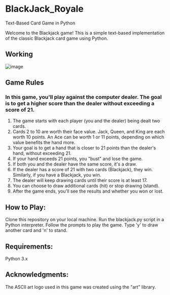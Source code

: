 # BlackJack_Royale
Text-Based Card Game in Python

   
Welcome to the Blackjack game! This is a simple text-based implementation of the classic Blackjack card game using Python.

## **Working**
![image](https://github.com/sarvesh-2109/BlackJack_Royale/assets/113255836/e2ff7599-0dcb-481a-87e0-36add05a8402)



## **Game Rules**
### In this game, you'll play against the computer dealer. The goal is to get a higher score than the dealer without exceeding a score of 21.

1. The game starts with each player (you and the dealer) being dealt two cards.
2. Cards 2 to 10 are worth their face value. Jack, Queen, and King are each worth 10 points. An Ace can be worth 1 or 11 points, depending on which value benefits the hand more.
3. Your goal is to get a hand that is closer to 21 points than the dealer's hand, without exceeding 21.
4. If your hand exceeds 21 points, you "bust" and lose the game.
5. If both you and the dealer have the same score, it's a draw.
6. If the dealer has a score of 21 with two cards (Blackjack), they win. Similarly, if you have a Blackjack, you win.
7. The dealer will keep drawing cards until their score is at least 17.
8. You can choose to draw additional cards (hit) or stop drawing (stand).
9. After the game ends, you'll see the results and whether you won or lost.



## **How to Play:**
Clone this repository on your local machine.
Run the blackjack.py script in a Python interpreter.
Follow the prompts to play the game. Type 'y' to draw another card and 'n' to stand.



## **Requirements:**
Python 3.x



## **Acknowledgments:**
The ASCII art logo used in this game was created using the "art" library.

